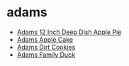 # adams

 * [Adams 12 Inch Deep Dish Apple Pie](../../index/a/adams-12-inch-deep-dish-apple-pie.json)
 * [Adams Apple Cake](../../index/a/adams-apple-cake.json)
 * [Adams Dirt Cookies](../../index/a/adams-dirt-cookies.json)
 * [Adams Family Duck](../../index/a/adams-family-duck.json)
